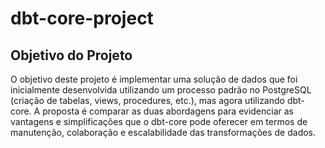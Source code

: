 # dbt-core-project

## Objetivo do Projeto

O objetivo deste projeto é implementar uma solução de dados que foi inicialmente desenvolvida utilizando um processo padrão no PostgreSQL (criação de tabelas, views, procedures, etc.), mas agora utilizando dbt-core. A proposta é comparar as duas abordagens para evidenciar as vantagens e simplificações que o dbt-core pode oferecer em termos de manutenção, colaboração e escalabilidade das transformações de dados.
